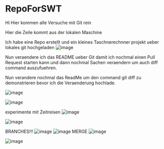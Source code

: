 # RepoForSWT
Hi 
Hier kommen alle Versuche mit Git rein 

Hier die Zeile kommt aus der lokalen Maschine

Ich habe eine Repo erstellt und ein kleines Taschnerechnner projekt ueber lokales git hochgeladen 
![image](https://github.com/MarynaKor/RepoForSWT/assets/20230062/701c51cf-6f66-460d-bfb3-09c64630e843)


Nun veraendere ich das README ueber Git damit ich nochmal einen Pull Request starten kann und dann nochmal Sachen veraendern um auch diff command auszufuehren.

Nun verandere nochmal das ReadMe um den command git diff zu demonstrieren bevor ich die Veraenderung hochlade.

![image](https://github.com/MarynaKor/RepoForSWT/assets/20230062/2f04f6f7-44c3-498c-a364-5d6bd5b917b3)

![image](https://github.com/MarynaKor/RepoForSWT/assets/20230062/a1cb37df-0226-429c-8faf-d817b62edd0d)

experimente mit Zeitreisen
![image](https://github.com/MarynaKor/RepoForSWT/assets/20230062/2ebd163a-5a59-4ef3-a92f-421380e4f111)

![image](https://github.com/MarynaKor/RepoForSWT/assets/20230062/3e777c05-3194-49ca-a228-0cbaba54a713)

BRANCHES!!!
![image](https://github.com/MarynaKor/RepoForSWT/assets/20230062/b30d1f75-8688-4659-a752-4aaab357d23e)
![image](https://github.com/MarynaKor/RepoForSWT/assets/20230062/ff9e493a-971e-454e-9bd4-79dcd5b01c22)
MERGE
![image](https://github.com/MarynaKor/RepoForSWT/assets/20230062/60cfe8dc-e318-40e5-bf93-8389864e662b)

![image](https://github.com/MarynaKor/RepoForSWT/assets/20230062/d309cd02-7572-4896-8123-7c55ad884e71)



